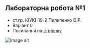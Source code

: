## Лабораторна робота №1
- ст.гр. КІУКІ-19-9 Пилипенко О.Р.
- Варіант 0
- Посилання на [сторінку](https://oleksiipylypenk0.github.io/1LB_Web_Pylypenko/)

![Image alt](OleksiiPylypenk0/1LB_Web_Pylypenko/blob/master/Screen1.png)
